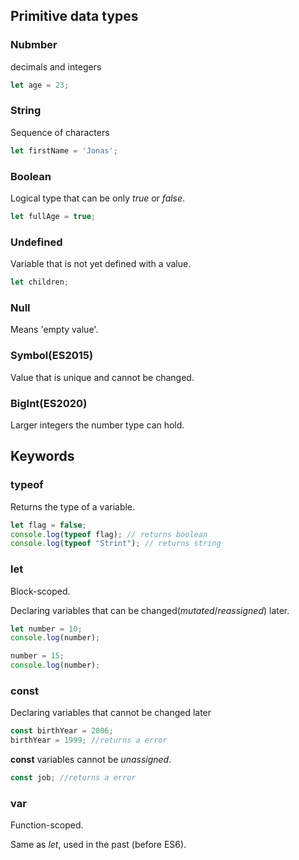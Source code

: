 ## Primitive data types

### Nubmber

decimals and integers
```javascript
let age = 23;
```

### String

Sequence of characters
```javascript
let firstName = 'Jonas';
```

### Boolean

Logical type that can be only *true* or *false*.
```javascript
let fullAge = true;
```

### Undefined

Variable that is not yet defined with a value.
```javascript
let children;
```

### Null

Means 'empty value'.

### Symbol(ES2015)

Value that is unique and cannot be changed.

### BigInt(ES2020)

Larger integers the number type can hold.

## Keywords

### typeof

Returns the type of a variable.
```javascript
let flag = false;
console.log(typeof flag); // returns boolean
console.log(typeof "Strint"); // returns string

```

### let

Block-scoped.

Declaring variables that can be changed(*mutated*/*reassigned*) later.
```javascript
let number = 10;
console.log(number);

number = 15;
console.log(number);
```

### const

Declaring variables that cannot be changed later
```javascript
const birthYear = 2006;
birthYear = 1999; //returns a error
```

**const** variables cannot be *unassigned*.
```javascript
const job; //returns a error
```

### var

Function-scoped.

Same as *let*, used in the past (before ES6).
